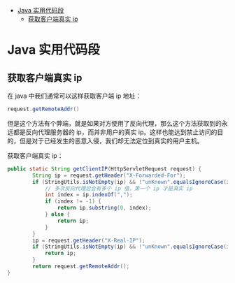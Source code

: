 - [Java 实用代码段](#java-%E5%AE%9E%E7%94%A8%E4%BB%A3%E7%A0%81%E6%AE%B5)
  - [获取客户端真实 ip](#%E8%8E%B7%E5%8F%96%E5%AE%A2%E6%88%B7%E7%AB%AF%E7%9C%9F%E5%AE%9Eip)

# Java 实用代码段

## 获取客户端真实 ip

在 java 中我们通常可以这样获取客户端 ip 地址：
```java
request.getRemoteAddr()
```
但是这个方法有个弊端，就是如果对方使用了反向代理，那么这个方法获取到的永远都是反向代理服务器的 ip，而并非用户的真实 ip。这样也能达到禁止访问的目的，但是对于已经发生的恶意入侵，我们却无法定位到真实的用户主机。

获取客户端真实 ip：
```java
public static String getClientIP(HttpServletRequest request) {
        String ip = request.getHeader("X-Forwarded-For");
        if (StringUtils.isNotEmpty(ip) && !"unKnown".equalsIgnoreCase(ip)) {
            // 多次反向代理后会有多个 ip 值，第一个 ip 才是真实 ip
            int index = ip.indexOf(",");
            if (index != -1) {
                return ip.substring(0, index);
            } else {
                return ip;
            }
        }
        ip = request.getHeader("X-Real-IP");
        if (StringUtils.isNotEmpty(ip) && !"unKnown".equalsIgnoreCase(ip)) {
            return ip;
        }
        return request.getRemoteAddr();
}
```